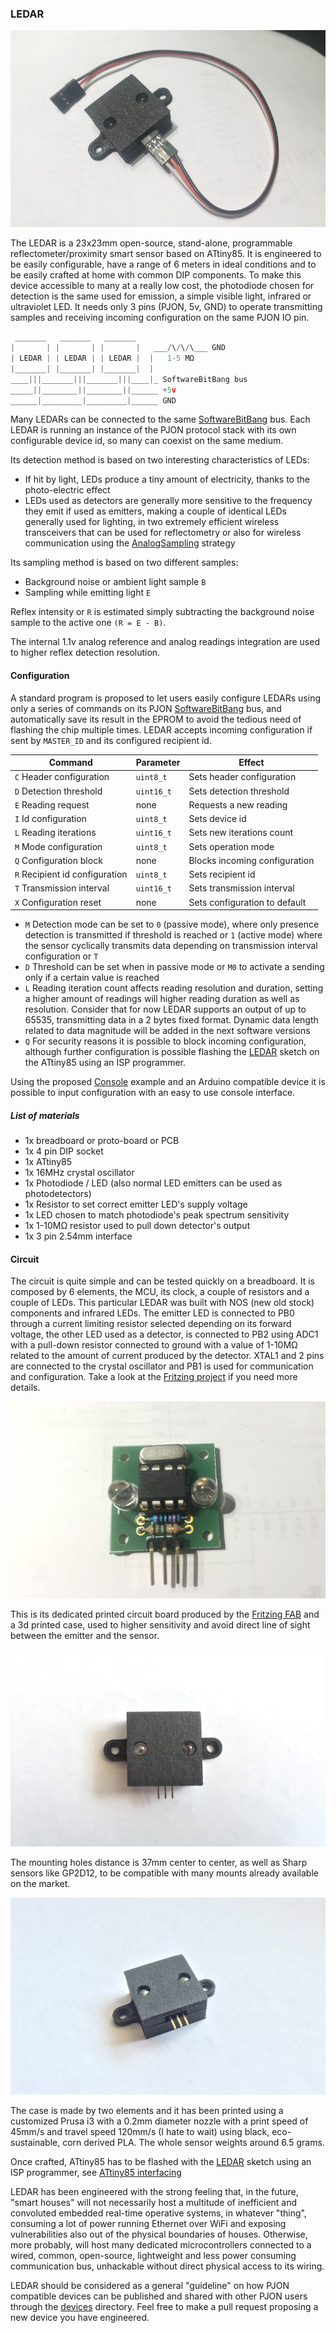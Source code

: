 
### LEDAR

![PJON](images/LEDAR-wired.jpg)

The LEDAR is a 23x23mm open-source, stand-alone, programmable reflectometer/proximity smart sensor based on ATtiny85. It is engineered to be easily configurable, have a range of 6 meters in ideal conditions and to be easily crafted at home with common DIP components. To make this device accessible to many at a really low cost, the photodiode chosen for detection is the same used for emission, a simple visible light, infrared or ultraviolet LED. It needs only 3 pins (PJON, 5v, GND) to operate transmitting samples and receiving incoming configuration on the same PJON IO pin.

```cpp  
 _______   _______   _______
|       | |       | |       |   ___/\/\/\___ GND
| LEDAR | | LEDAR | | LEDAR |  |   1-5 MΩ
|_______| |_______| |_______|  |  
____|||_______|||_______|||____|_ SoftwareBitBang bus
_____||________||________||______ +5v
______|_________|_________|______ GND
```
Many LEDARs can be connected to the same [SoftwareBitBang](/src/strategies/SoftwareBitBang/README.md) bus. Each LEDAR is running an instance of the PJON protocol stack with its own configurable device id, so many can coexist on the same medium.

Its detection method is based on two interesting characteristics of LEDs:
- If hit by light, LEDs produce a tiny amount of electricity, thanks to the photo-electric effect
- LEDs used as detectors are generally more sensitive to the frequency they emit if used as emitters, making a couple of identical LEDs generally used for lighting, in two extremely efficient wireless transceivers that can be used for reflectometry or also for wireless communication using the [AnalogSampling](/src/strategies/AnalogSampling/README.md) strategy

Its sampling method is based on two different samples:
- Background noise or ambient light sample `B`
- Sampling while emitting light `E`

Reflex intensity or `R` is estimated simply subtracting the background noise sample to the active one `(R = E - B)`.

The internal 1.1v analog reference and analog readings integration are used to higher reflex detection resolution.

#### Configuration
A standard program is proposed to let users easily configure LEDARs using only a series of commands on its PJON [SoftwareBitBang](/src/strategies/SoftwareBitBang/README.md) bus, and automatically save its result in the EPROM to avoid the tedious need of flashing the chip multiple times. LEDAR accepts incoming configuration if sent by `MASTER_ID` and its configured recipient id.

| Command                         | Parameter     | Effect                        |
| --------------------------------| --------------| ------------------------------|
|  `C` Header configuration       | `uint8_t`     | Sets header configuration     |
|  `D` Detection threshold        | `uint16_t`    | Sets detection threshold      |
|  `E` Reading request            | none          | Requests a new reading        |
|  `I` Id configuration           | `uint8_t`     | Sets device id                |
|  `L` Reading iterations         | `uint16_t`    | Sets new iterations count     |
|  `M` Mode configuration         | `uint8_t`     | Sets operation mode           |
|  `Q` Configuration block        | none          | Blocks incoming configuration |
|  `R` Recipient id configuration | `uint8_t`     | Sets recipient id             |
|  `T` Transmission interval      | `uint16_t`    | Sets transmission interval    |
|  `X` Configuration reset        | none          | Sets configuration to default |

- `M` Detection mode can be set to `0` (passive mode), where only presence detection is transmitted if threshold is reached or `1` (active mode) where the sensor cyclically transmits data depending on transmission interval configuration or `T`
- `D` Threshold can be set when in passive mode or `M0` to activate a sending only if a certain value is reached
- `L` Reading iteration count affects reading resolution and duration, setting a higher amount of readings will higher reading duration as well as resolution. Consider that for now LEDAR supports an output of up to 65535, transmitting data in a 2 bytes fixed format. Dynamic data length related to data magnitude will be added in the next software versions
- `Q` For security reasons it is possible to block incoming configuration, although further configuration is possible flashing the [LEDAR](software/LEDAR/LEDAR.ino) sketch on the ATtiny85 using an ISP programmer.

Using the proposed [Console](software/Console/Console.ino) example and an Arduino compatible device it is possible to input configuration with an easy to use console interface.

##### List of materials
- 1x breadboard or proto-board or PCB    
- 1x 4 pin DIP socket                    
- 1x ATtiny85                            
- 1x 16MHz crystal oscillator            
- 1x Photodiode / LED (also normal LED emitters can be used as photodetectors)   
- 1x Resistor to set correct emitter LED's supply voltage                     
- 1x LED chosen to match photodiode's peak spectrum sensitivity          
- 1x 1-10MΩ resistor used to pull down detector's output                 
- 1x 3 pin 2.54mm interface                                              

#### Circuit
The circuit is quite simple and can be tested quickly on a breadboard. It is composed by 6 elements, the MCU, its clock, a couple of resistors and a couple of LEDs. This particular LEDAR was built with NOS (new old stock) components and infrared LEDs. The emitter LED is connected to PB0 through a current limiting resistor selected depending on its forward voltage, the other LED used as a detector, is connected to PB2 using ADC1 with a pull-down resistor connected to ground with a value of 1-10MΩ related to the amount of current produced by the detector. XTAL1 and 2 pins are connected to the crystal oscillator and PB1 is used for communication and configuration. Take a look at the [Fritzing project](hardware/fritzing/LEDARv5.fzz) if you need more details.

![PJON](images/LEDAR-PCB.jpg)

This is its dedicated printed circuit board produced by the [Fritzing FAB](https://go.aisler.net/fritzing) and a 3d printed case, used to higher sensitivity and avoid direct line of sight between the emitter and the sensor.

![PJON](images/LEDAR-front.jpg)

The mounting holes distance is 37mm center to center, as well as Sharp sensors like GP2D12, to be compatible with many mounts already available on the market.

![PJON](images/LEDAR-front-2.jpg)

The case is made by two elements and it has been printed using a customized Prusa i3 with a 0.2mm diameter nozzle with a print speed of 45mm/s  and travel speed 120mm/s (I hate to wait) using black, eco-sustainable, corn derived PLA. The whole sensor weights around 6.5 grams.

Once crafted, ATtiny85 has to be flashed with the [LEDAR](software/LEDAR/LEDAR.ino) sketch using an ISP programmer, see [ATtiny85 interfacing](https://github.com/gioblu/PJON/wiki/ATtiny-interfacing)

LEDAR has been engineered with the strong feeling that, in the future, "smart houses" will not necessarily host a multitude of inefficient and convoluted embedded real-time operative systems, in whatever "thing", consuming a lot of power running Ethernet over WiFi and exposing vulnerabilities also out of the physical boundaries of houses. Otherwise, more probably, will host many dedicated microcontrollers connected to a wired, common, open-source, lightweight and less power consuming communication bus, unhackable without direct physical access to its wiring.

LEDAR should be considered as a general "guideline" on how PJON compatible devices can be published and shared with other PJON users through the [devices](../../README.md) directory. Feel free to make a pull request proposing a new device you have engineered.   
